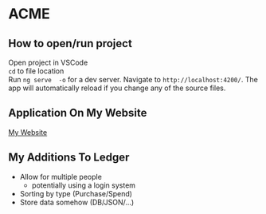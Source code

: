 # ACME

## How to open/run project
Open project in VSCode <br />
`cd` to file location  <br />
Run `ng serve  -o` for a dev server. Navigate to `http://localhost:4200/`. The app will automatically reload if you change any of the source files.

## Application On My Website
<a href="http://mattzahar.info">My Website</a>

## My Additions To Ledger
- Allow for multiple people 
    - potentially using a login system
- Sorting by type (Purchase/Spend)
- Store data somehow (DB/JSON/...)



